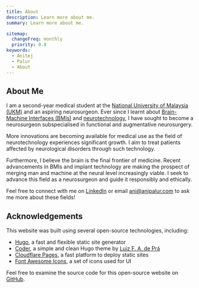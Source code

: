```yaml
---
title: About
description: Learn more about me.
summary: Learn more about me.

sitemap:
  changeFreq: monthly
  priority: 0.8
keywords:
  - Anitej
  - Palur
  - About
---
```


## About Me

I am<!--sse--> a second-year medical student at the
[National University of Malaysia (UKM)](https://wikipedia.org/wiki/National_University_of_Malaysia "Learn more about the National University of Malaysia (UKM).")
and<!--/sse--> an aspiring neurosurgeon. Ever since I learnt about
[Brain-Machine Interfaces (BMIs)](https://wikipedia.org/wiki/Brain%E2%80%93computer_interface "Learn more about Brain-Machine Interfaces (BMIs).")
and [neurotechnology](https://wikipedia.org/wiki/Neurotechnology "Learn more about neurotechnology."),
I have sought to become a neurosurgeon subspecialised in functional and augmentative neurosurgery.

More innovations are becoming available for medical use as the field of neurotechnology experiences significant growth.
I aim to treat patients affected by neurological disorders through such technology.

Furthermore, I believe the brain is the final frontier of medicine.
Recent advancements in BMIs and implant technology are making the prospect of merging man and machine at the neural level increasingly viable.
I seek to advance this field as a neurosurgeon and guide it responsibly and ethically.

<!--sse-->
Feel free to connect with me on [LinkedIn](https://www.linkedin.com/in/anipalur "Visit my LinkedIn profile.")
or email [ani@anipalur.com](mailto:ani@anipalur.com "Send me an email.") to ask me more about these fields!<!--/sse-->

## Acknowledgements

This website was built using several open-source technologies, including:

- [Hugo](https://gohugo.io "Learn more about Hugo."), a fast and flexible static site generator
- [Coder](https://github.com/luizdepra/hugo-coder "Learn more about the Coder theme."), a simple and clean Hugo theme by [Luiz F. A. de Prá](https://luizdepra.dev "Learn more about Luiz F. A. de Prá.")
- [Cloudflare Pages](https://pages.cloudflare.com "Learn more about Cloudflare pages."), a fast platform to deploy static sites
- [Font Awesome Icons](https://fontawesome.com "Learn more about Font Awesome Icons."), a set of icons used for UI

Feel free to examine the source code for this open-source website on
[GitHub](https://github.com/anipalur/anipalur.com "View the source code for this website.").

